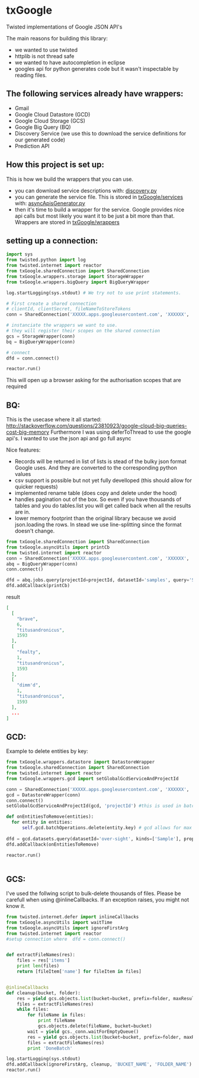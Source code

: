 txGoogle
========

Twisted implementations of Google JSON API's

The main reasons for building this library:
- we wanted to use twisted
- httplib is not thread safe
- we wanted to have autocompletion in eclipse 
- googles api for python generates code but it wasn't inspectable by reading files.


## The following services already have wrappers:

- Gmail
- Google Cloud Datastore (GCD)
- Google Cloud Storage (GCS)
- Google Big Query (BQ)
- Discovery Service (we use this to download the service definitions for our generated code)
- Prediction API


## How this project is set up:

This is how we build the wrappers that you can use. 

- you can download service descriptions with: [discovery.py](https://github.com/transceptor-technology/txGoogle/blob/master/txGoogle/wrappers/discovery.py)
- you can generate the service file. This is stored in [txGoogle/services](https://github.com/transceptor-technology/txGoogle/tree/master/txGoogle/services) with: [asyncApisGenerator.py](https://github.com/transceptor-technology/txGoogle/blob/master/txGoogle/asyncApisGenerator.py)
- then it's time to build a wrapper for the service. Google provides nice api calls but most likely you want it to be just a bit more than that. Wrappers are stored in [txGoogle/wrappers](https://github.com/transceptor-technology/txGoogle/tree/master/txGoogle/wrappers)



## setting up a connection:

```python
import sys
from twisted.python import log
from twisted.internet import reactor
from txGoogle.sharedConnection import SharedConnection
from txGoogle.wrappers.storage import StorageWrapper
from txGoogle.wrappers.bigQuery import BigQueryWrapper

log.startLogging(sys.stdout) # We try not to use print statements.

# First create a shared connection
# clientId, clientSecret, fileNameToStoreTokens
conn = SharedConnection('XXXXX.apps.googleusercontent.com', 'XXXXXX', 'myCredentials.json')

# instanciate the wrappers we want to use.
# they will register their scopes on the shared connection
gcs = StorageWrapper(conn) 
bq = BigQueryWrapper(conn) 

# connect 
dfd = conn.connect() 

reactor.run()
```
This will open up a browser asking for the authorisation scopes that are required


## BQ:

This is the usecase where it all started: http://stackoverflow.com/questions/23810923/google-cloud-big-queries-cost-big-memory
Furthermore I was using deferToThread to use the google api's. I wanted to use the json api and go full async

Nice features:
 - Records will be returned in list of lists is stead of the bulky json format Google uses. And they are converted to the corresponding python values
 - csv support is possible but not yet fully develloped (this should allow for quicker requests)
 - implemented rename table (does copy and delete under the hood)
 - handles pagination out of the box. So even if you have thousands of tables and you do tables.list you will get called back when all the results are in.
 - lower memory footprint than the original library because we avoid json.loading the rows. In stead we use line-splitting since the format doesn't change.


```python
from txGoogle.sharedConnection import SharedConnection
from txGoogle.asyncUtils import printCb
from twisted.internet import reactor
conn = SharedConnection('XXXXX.apps.googleusercontent.com', 'XXXXXX', 'myCredentials.json')
abq = BigQueryWrapper(conn)
conn.connect()

dfd = abq.jobs.query(projectId=projectId, datasetId='samples', query='SELECT * FROM [publicdata:samples.shakespeare]')
dfd.addCallback(printCb)
```

result

```json
[
  [
    "brave", 
    6, 
    "titusandronicus", 
    1593
  ], 
  [
    "fealty", 
    1, 
    "titusandronicus", 
    1593
  ], 
  [
    "dimm'd", 
    1, 
    "titusandronicus", 
    1593
  ],
  ...
]
```

## GCD:

Example to delete entities by key:

```python
from txGoogle.wrappers.datastore import DatastoreWrapper
from txGoogle.sharedConnection import SharedConnection
from twisted.internet import reactor
from txGoogle.wrappers.gcd import setGlobalGcdServiceAndProjectId

conn = SharedConnection('XXXXX.apps.googleusercontent.com', 'XXXXXX', 'myCredentials.json')
gcd = DatastoreWrapper(conn)
conn.connect()
setGlobalGcdServiceAndProjectId(gcd, 'projectId') #this is used in batch operations. 

def onEntitiesToRemove(entities):
  for entity in entities:
      self.gcd.batchOperations.delete(entity.key) # gcd allows for max 500 entities per "commit" so we batch them up
        
dfd = gcd.datasets.query(datasetId='over-sight', kinds=['Sample'], properties=['__key__'], limit=5000)
dfd.addCallback(onEntitiesToRemove)

reactor.run()
  
```


## GCS:

I've used the follwing script to bulk-delete thousands of files. Please be carefull when using @inlineCallbacks. If an exception raises, you might not know it. 


```python
from twisted.internet.defer import inlineCallbacks
from txGoogle.asyncUtils import waitTime
from txGoogle.asyncUtils import ignoreFirstArg
from twisted.internet import reactor
#setup connection where  dfd = conn.connect()


def extractFileNames(res):
    files = res['items']
    print len(files)
    return [fileItem['name'] for fileItem in files]


@inlineCallbacks
def cleanup(bucket, folder):
    res = yield gcs.objects.list(bucket=bucket, prefix=folder, maxResults=10000)
    files = extractFileNames(res)
    while files:
        for fileName in files:
            print fileName
            gcs.objects.delete(fileName, bucket=bucket)
        wait = yield gcs._conn.waitForEmptyQueue()
        res = yield gcs.objects.list(bucket=bucket, prefix=folder, maxResults=10000)
        files = extractFileNames(res)
        print 'DoneBatch'

log.startLogging(sys.stdout)
dfd.addCallback(ignoreFirstArg, cleanup, 'BUCKET_NAME', 'FOLDER_NAME')
reactor.run()
```
